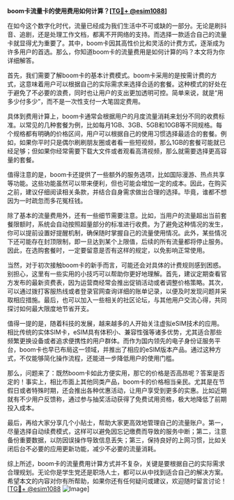 **boom卡流量卡的使用费用如何计算？[[TG💪+ @esim1088](https://t.me/s/esim1088)]**

在如今这个数字化时代，流量已经成为我们生活中不可或缺的一部分。无论是刷抖音、追剧，还是处理工作文档，都离不开网络的支持。而选择一款适合自己的流量卡就显得尤为重要了。其中，boom卡因其高性价比和灵活的计费方式，逐渐成为许多用户的首选。那么，你知道boom卡的流量费用是如何计算的吗？本文将为你详细解答。

首先，我们需要了解boom卡的基本计费模式。boom卡采用的是按需计费的方式，这意味着用户可以根据自己的实际需求来选择合适的套餐。这种模式的好处在于避免了不必要的浪费，同时也让用户的支出更加透明可控。简单来说，就是“用多少付多少”，而不是一次性支付一大笔固定费用。

具体到费用计算上，boom卡通常会根据用户的月度流量消耗来划分不同的收费标准。以常见的几种套餐为例，比如每月1GB、3GB、5GB和10GB等不同规格。每个规格都有明确的价格区间，用户可以根据自己的使用习惯选择最适合的套餐。例如，如果你平时只是偶尔刷刷朋友圈或者看一些短视频，那么1GB的套餐可能就已经足够；但如果你经常需要下载大文件或者观看高清视频，那么就需要选择更高容量的套餐。

值得注意的是，boom卡还提供了一些额外的服务选项，比如国际漫游、热点共享等功能。这些功能虽然可以带来便利，但也可能会增加一定的成本。因此，在购买之前，建议仔细阅读相关条款，并结合自身需求做出合理的选择。毕竟，谁都不想因为一时疏忽而多花冤枉钱。

除了基本的流量费用外，还有一些细节需要注意。比如，当用户的流量超出当前套餐限额时，系统会自动按照超量部分的标准进行收费。为了避免这种情况的发生，你可以提前设置好提醒机制，确保随时掌握自己的流量使用情况。此外，某些情况下还可能存在封顶限制，即一旦达到某个上限值，后续的所有流量都将停止服务。因此，在选购套餐时，一定要留意是否有这样的规定，以免影响正常使用。

当然，对于初次接触boom卡的新手而言，可能还会对具体的计费规则感到困惑。别担心，这里有一些实用的小技巧可以帮助你更好地理解。首先，建议定期查看官方发布的最新资费表，因为运营商经常会推出促销活动或者调整价格策略。其次，可以通过拨打客服热线或者登录官网查询详细的账单记录，以便及时发现问题并采取相应措施。最后，也可以加入一些相关的社区论坛，与其他用户交流心得，共同探讨如何最大限度地节省开支。

值得一提的是，随着科技的发展，越来越多的人开始关注虚拟eSIM技术的应用。相比传统的实体SIM卡，eSIM具有体积小、兼容性强等诸多优势，尤其适合那些频繁更换设备或者追求便携性的用户群体。而作为国内领先的电子身份证服务平台，boom卡也早已布局这一领域，并推出了相应的eSIM版本产品。通过这种方式，不仅能够简化操作流程，还能进一步降低用户的使用门槛。

那么，问题来了：既然boom卡如此方便实用，那它的价格是否高昂呢？答案是否定的！事实上，相比市面上其他同类产品，boom卡的价格相当亲民。尤其是在节假日或者特殊时期，还会推出各种优惠活动，让用户享受到更多的实惠。比如近期就有不少用户反馈称，通过参与抽奖活动获得了免费试用资格，极大地降低了前期投入成本。

最后，再给大家分享几个小贴士，帮助大家更高效地管理自己的流量账户。第一，尽量选择自动续费模式，这样可以避免因忘记缴费而导致的服务中断；第二，注意备份重要数据，以防因误操作导致信息丢失；第三，保持良好的上网习惯，比如关闭后台不必要的应用更新功能，减少不必要的流量消耗。

综上所述，boom卡的流量费用计算方式并不复杂，关键是要根据自己的实际需求合理规划。无论你是学生党还是职场人士，都可以从中找到适合自己的解决方案。希望本文的内容对你有所帮助，如果你还有任何疑问或建议，欢迎随时留言讨论！[[TG💪+ @esim1088](https://t.me/s/esim1088) ![Image](https://i.postimg.cc/4NQfJmqS/Snipaste-2025-05-13-00-14-12.png)]